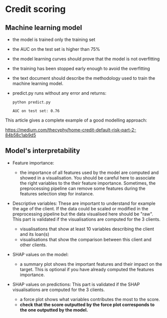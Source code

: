 # Credit scoring

## Machine learning model

- the model is trained only the training set 
- the AUC on the test set is higher than 75% 
- the model learning curves should prove that the model is not overfitting 
- the training has been stopped early enough to avoid the overfitting
- the text document should describe the methodology used to train the machine learning model.
- predict.py runs without any error and returns: 


    ```prompt 
    python predict.py

    AUC on test set: 0.76

    ```

This article gives a complete example of a good modelling approach: 

https://medium.com/thecyphy/home-credit-default-risk-part-2-84b58c1ab9d5


## Model's interpretability

- Feature importance:
    - the importance of all features used by the model are computed and showed in a visualisation. You should be careful here to associate the right variables to the their feature importance. Sometimes, the preprocessing pipeline can remove some features during the features selection step for instance. 


- Descriptive variables: 
These are important to understand for example the age of the client. If the data could be scaled or modified in the preprocessing pipeline but the data visualised here should be "raw". This part is validated if the visualisations are computed for the 3 clients.
    - visualisations that show at least 10 variables describing the client and its loan(s)
    - visualisations that show the comparison between this client and other clients.

- SHAP values on the model:
    - a summary plot shows the important features and their impact on the target. This is optional if you have already computed the features importance. 

- SHAP values on predictions:
This part is validated if the SHAP visualisations are computed for the 3 clients.
    - a force plot shows what variables contributes the most to the score. 
    - **check that the score outputted by the force plot corresponds to the one outputted by the model.** 



